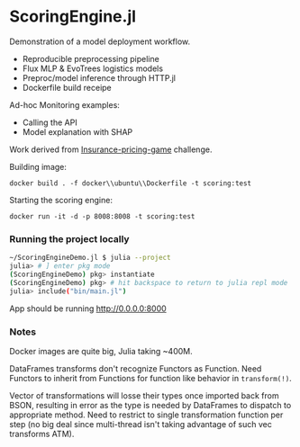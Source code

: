 # ScoringEngine.jl

Demonstration of a model deployment workflow.

- Reproducible preprocessing pipeline
- Flux MLP & EvoTrees logistics models
- Preproc/model inference through HTTP.jl
- Dockerfile build receipe

Ad-hoc Monitoring examples:

- Calling the API
- Model explanation with SHAP

Work derived from [Insurance-pricing-game](https://www.aicrowd.com/challenges/insurance-pricing-game) challenge.

Building image:
```
docker build . -f docker\\ubuntu\\Dockerfile -t scoring:test
```

Starting the scoring engine:
```
docker run -it -d -p 8008:8008 -t scoring:test 
```

### Running the project locally

```bash
~/ScoringEngineDemo.jl $ julia --project
julia> # ] enter pkg mode
(ScoringEngineDemo) pkg> instantiate
(ScoringEngineDemo) pkg> # hit backspace to return to julia repl mode
julia> include("bin/main.jl")
```
App should be running http://0.0.0.0:8000 

### Notes

Docker images are quite big, Julia taking ~400M.

DataFrames transforms don't recognize Functors as Function. Need Functors to inherit from Functions for function like behavior in `transform(!)`. 

Vector of transformations will losse their types once imported back from BSON, resulting in error as the type is needed by DataFrames to dispatch to appropriate method. Need to restrict to single transformation function per step (no big deal since multi-thread isn't taking advantage of such vec transforms ATM). 
